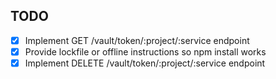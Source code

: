 ## TODO
- [x] Implement GET /vault/token/:project/:service endpoint
- [x] Provide lockfile or offline instructions so npm install works
- [x] Implement DELETE /vault/token/:project/:service endpoint
